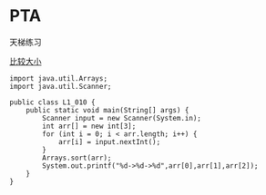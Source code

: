 # PTA
天梯练习

[比较大小](https://pintia.cn/problem-sets/994805046380707840/problems/994805132040978432)

    import java.util.Arrays;
    import java.util.Scanner;

    public class L1_010 {
        public static void main(String[] args) {
            Scanner input = new Scanner(System.in);
            int arr[] = new int[3];
            for (int i = 0; i < arr.length; i++) {
                arr[i] = input.nextInt();
            }
            Arrays.sort(arr);
            System.out.printf("%d->%d->%d",arr[0],arr[1],arr[2]);
        }
    }
